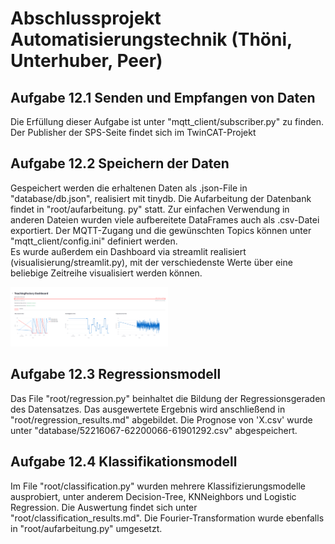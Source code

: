# Abschlussprojekt Automatisierungstechnik (Thöni, Unterhuber, Peer)


## Aufgabe 12.1 Senden und Empfangen von Daten
Die Erfüllung dieser Aufgabe ist unter "mqtt_client/subscriber.py" zu finden. Der Publisher der SPS-Seite findet sich im TwinCAT-Projekt

## Aufgabe 12.2 Speichern der Daten
Gespeichert werden die erhaltenen Daten als .json-File in "database/db.json", realisiert mit tinydb. Die Aufarbeitung der Datenbank findet in "root/aufarbeitung. py" statt. Zur einfachen Verwendung in anderen Dateien wurden viele aufbereitete DataFrames auch als .csv-Datei exportiert.
Der MQTT-Zugang und die gewünschten Topics können unter "mqtt_client/config.ini" definiert werden.  
Es wurde außerdem ein Dashboard via streamlit realisiert (visualisierung/streamlit.py), mit der verschiedenste Werte über eine beliebige Zeitreihe visualisiert werden können.  

<img src="streamlit_screenshot.png" alt="streamlit-dashboard screenshot" title="Streamlit Dashboard" width="50%">

## Aufgabe 12.3 Regressionsmodell
Das File "root/regression.py" beinhaltet die Bildung der Regressionsgeraden des Datensatzes. Das ausgewertete Ergebnis wird anschließend in "root/regression_results.md" abgebildet. Die Prognose von 'X.csv' wurde unter "database/52216067-62200066-61901292.csv" abgespeichert.

## Aufgabe 12.4 Klassifikationsmodell
Im File "root/classification.py" wurden mehrere Klassifizierungsmodelle ausprobiert, unter anderem Decision-Tree, KNNeighbors und Logistic Regression. Die Auswertung findet sich unter "root/classification_results.md". Die Fourier-Transformation wurde ebenfalls in "root/aufarbeitung.py" umgesetzt.